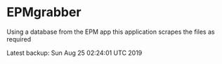 # EPMgrabber
Using a database from the EPM app this application scrapes the files as required


Latest backup: Sun Aug 25 02:24:01 UTC 2019
